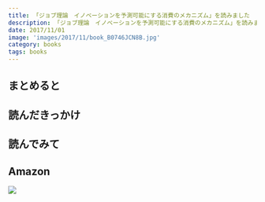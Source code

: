 ```yaml
---
title: 「ジョブ理論　イノベーションを予測可能にする消費のメカニズム」を読みました
description: 「ジョブ理論　イノベーションを予測可能にする消費のメカニズム」を読みました
date: 2017/11/01
image: 'images/2017/11/book_B0746JCN8B.jpg'
category: books
tags: books
---
```


## まとめると

## 読んだきっかけ

## 読んでみて

## Amazon

[![](http://images-jp.amazon.com/images/P/B0746JCN8B.09.MAIN._SCLZZZZZZZ_.jpg)](https://www.amazon.co.jp/dp/B0746JCN8B/)
